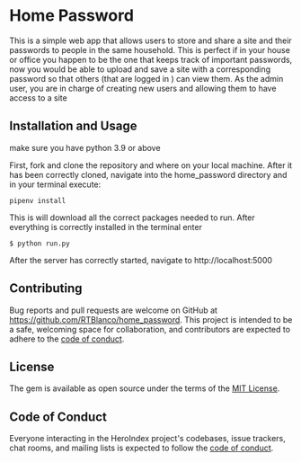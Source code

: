  # Home Password 
This is a simple web app that allows users to store and share a site and their passwords to people in the same household. This is perfect if in your house or office you happen to be the one that keeps track of important passwords, now you would be able to upload and save a site with a corresponding password so that others (that are logged in ) can view them. As the admin user, you are in charge of creating new users and allowing them to have access to a site

## Installation and Usage
make sure you have python 3.9 or above

First, fork and clone the repository and where on your local machine. After it has been correctly cloned, navigate into the home_password directory and in your terminal execute:

    pipenv install 

This is will download all the correct packages needed to run. After everything is correctly installed in the terminal enter 
  
    $ python run.py
  
After the server has correctly started, navigate to http://localhost:5000

## Contributing

Bug reports and pull requests are welcome on GitHub at https://github.com/RTBlanco/home_password. This project is intended to be a safe, welcoming space for collaboration, and contributors are expected to adhere to the [code of conduct](https://github.com/RTBlanco/home_password/main/CODE_OF_CONDUCT.md).


## License

The gem is available as open source under the terms of the [MIT License](https://opensource.org/licenses/MIT).

## Code of Conduct

Everyone interacting in the HeroIndex project's codebases, issue trackers, chat rooms, and mailing lists is expected to follow the [code of conduct](https://github.com/RTBlanco/home_password/blob/main/CODE_OF_CONDUCT.md).
